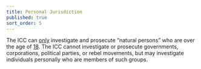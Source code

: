 ```yaml
---
title: Personal Jurisdiction
published: true
sort_order: 5
---
```



The ICC can <u>only</u> investigate and prosecute “natural persons” who are over the age of <u>18</u>. The ICC cannot investigate or prosecute governments, corporations, political parties, or rebel movements, but may investigate individuals personally who are members of such groups.
